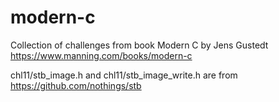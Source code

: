 # modern-c
Collection of challenges from book Modern C by Jens Gustedt https://www.manning.com/books/modern-c


chl11/stb_image.h and chl11/stb_image_write.h are from https://github.com/nothings/stb
